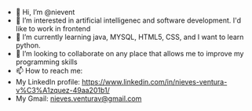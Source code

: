 - 👋 Hi, I’m @nievent
- 👀 I’m interested in artificial intelligenec and software development. I'd like to work in frontend
- 🌱 I’m currently learning java, MYSQL, HTML5, CSS, and I want to learn python.
- 💞️ I’m looking to collaborate on any place that allows me to improve my programming skills
- 📫 How to reach me: 
- My LinkedIn profile:  https://www.linkedin.com/in/nieves-ventura-v%C3%A1zquez-49aa201b1/
- My Gmail: nieves.venturav@gmail.com
<!---
nievent/nievent is a ✨ special ✨ repository because its `README.md` (this file) appears on your GitHub profile.
You can click the Preview link to take a look at your changes.
--->
